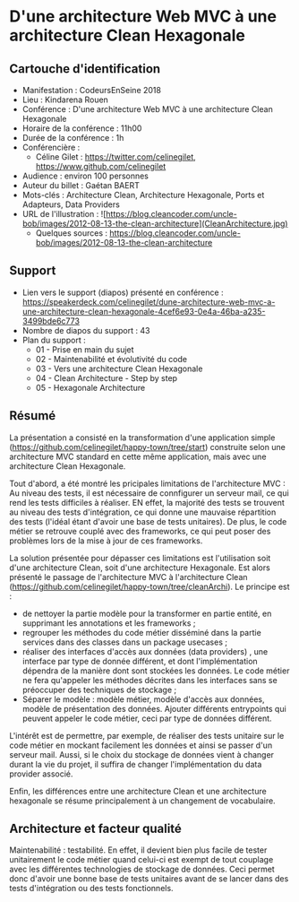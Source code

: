 # D'une architecture Web MVC à une architecture Clean Hexagonale

## Cartouche d'identification

 - Manifestation : CodeursEnSeine 2018
 - Lieu : Kindarena Rouen
 - Conférence : D'une architecture Web MVC à une architecture Clean Hexagonale
 - Horaire de la conférence : 11h00
 - Durée de la conférence : 1h
 - Conférencière :
   - Céline Gilet : https://twitter.com/celinegilet, https://www.github.com/celinegilet
 - Audience : environ 100 personnes
 - Auteur du billet : Gaétan BAERT
 - Mots-clés : Architecture Clean, Architecture Hexagonale, Ports et Adapteurs, Data Providers
 - URL de l'illustration : ![https://blog.cleancoder.com/uncle-bob/images/2012-08-13-the-clean-architecture](CleanArchitecture.jpg)
   - Quelques sources : https://blog.cleancoder.com/uncle-bob/images/2012-08-13-the-clean-architecture
## Support
 - Lien vers le support (diapos) présenté en conférence : https://speakerdeck.com/celinegilet/dune-architecture-web-mvc-a-une-architecture-clean-hexagonale-4cef6e93-0e4a-46ba-a235-3499bde6c773
 - Nombre de diapos du support : 43
 - Plan du support : 
   - 01 - Prise en main du sujet
   - 02 - Maintenabilité et évolutivité du code
   - 03 - Vers une architecture Clean Hexagonale
   - 04 - Clean Architecture - Step by step
   - 05 - Hexagonale Architecture

## Résumé
La présentation a consisté en la transformation d'une application simple (https://github.com/celinegilet/happy-town/tree/start) construite selon une architecture MVC standard en cette même application, mais avec une architecture Clean Hexagonale. 

Tout d'abord, a été montré les pricipales limitations de l'architecture MVC : Au niveau des tests, il est nécessaire de connfigurer un serveur mail, ce qui rend les tests difficiles à réaliser. EN effet, la majorité des tests se trouvent au niveau des tests d'intégration, ce qui donne une mauvaise répartition des tests (l'idéal étant d'avoir une base de tests unitaires). De plus, le code métier se retrouve couplé avec des frameworks, ce qui peut poser des problèmes lors de la mise à jour de ces frameworks. 

La solution présentée pour dépasser ces limitations est l'utilisation soit d'une architecture Clean, soit d'une architecture Hexagonale. Est alors présenté le passage de l'architecture MVC à l'architecture Clean (https://github.com/celinegilet/happy-town/tree/cleanArchi). Le principe est : 
  - de nettoyer la partie modèle pour la transformer en partie entité, en supprimant les annotations et les frameworks ;  
  - regrouper les méthodes du code métier disséminé dans la partie services dans des classes dans un package usecases ; 
  - réaliser des interfaces d'accès aux données (data providers) , une interface par type de donnée différent, et dont l'implémentation dépendra de la manière dont sont stockées les données. Le code métier ne fera qu'appeler les méthodes décrites dans les interfaces sans se préoccuper des techniques de stockage ;
  - Séparer le modèle : modèle métier, modèle d'accès aux données, modèle de présentation des données. Ajouter différents entrypoints qui peuvent appeler le code métier, ceci par type de données différent.
  
L'intérêt est de permettre, par exemple, de réaliser des tests unitaire sur le code métier en mockant facilement les données et ainsi se passer d'un serveur mail. Aussi, si le choix du stockage de données vient à changer durant la vie du projet, il suffira de changer l'implémentation du data provider associé. 

Enfin, les différences entre une architecture Clean et une architecture hexagonale se résume principalement à un changement de vocabulaire.  


## Architecture et facteur qualité
Maintenabilité : testabilité. En effet, il devient bien plus facile de tester unitairement le code métier quand celui-ci est exempt de tout couplage avec les différentes technologies de stockage de données. Ceci permet donc d'avoir une bonne base de tests unitaires avant de se lancer dans des tests d'intégration ou des tests fonctionnels.
